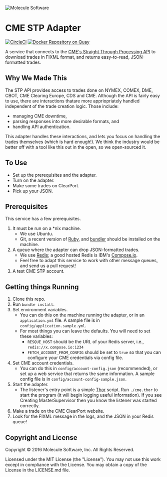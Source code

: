 ![Molecule Software](https://avatars1.githubusercontent.com/u/2736908?v=3&s=100 "Molecule Software")
# CME STP Adapter

[![CircleCI](https://circleci.com/gh/wearemolecule/cme-fix-listener.svg?style=svg)](https://circleci.com/gh/wearemolecule/cme-fix-listener)
[![Docker Repository on Quay](https://quay.io/repository/molecule/cme-fix-listener/status "Docker Repository on Quay")](https://quay.io/repository/molecule/cme-fix-listener)

A service that connects to the [CME's Straight Through Processing API](http://www.cmegroup.com/confluence/display/EPICSANDBOX/CME+STP) to download trades in FIXML format, and returns easy-to-read, JSON-formatted trades.

## Why We Made This
The STP API provides access to trades done on NYMEX, COMEX, DME, CBOT, CME Clearing Europe, CDS and CME. Although the API is fairly easy to use, there are interactions thatare more appriopriately handled independent of the trade creation logic. Those include:
 
 * managing CME downtime, 
 * parsing responses into more desirable formats, and 
 * handling API authentication.
 
This adapter handles these interactions, and lets you focus on handling the trades themselves (which is hard enough!). We think the industry would be better off with a tool like this out in the open, so we open-sourced it.

## To Use

* Set up the prerequisites and the adapter.
* Turn on the adapter.
* Make some trades on ClearPort.
* Pick up your JSON.

## Prerequisites

This service has a few prerequisites.

1. It must be run on a *nix machine.
   * We use Ubuntu.
   * Git, a recent version of [Ruby](https://www.ruby-lang.org/en/), and [bundler](http://bundler.io/) should be installed on the machine.
1. A queue where the adapter can drop JSON-formatted trades.
   * We use [Redis](http://redis.io/); a good hosted Redis is IBM's [Compose.io](https://www.compose.io/redis/).
   * Feel free to adapt this service to work with other message queues, and send us a pull request!
1. A test CME STP account.

## Getting things Running

1. Clone this repo.
1. Run `bundle install`.
1. Set environment variables.
   * You can do this on the machine running the adapter, or in an `application.yml` file. A sample file is in `config/application.sample.yml`.
   * For most things you can leave the defaults.  You will need to set these variables:
      * `RESQUE_HOST` should be the URL of your Redis server, i.e., `redis://x.compose.io:1234`
      * `FETCH_ACCOUNT_FROM_CONFIG` should be set to `true` so that you can configure your CME credentials via config file.
1. Set CME account credentials.
   * You can do this in `config/account-config.json` (recommended), or set up a web service that returns the same information. A sample config file is in `config/account-config-sample.json`.
1. Start the adapter.
   * The listener's entry point is a simple [Thor](http://whatisthor.com/) script. Run `./cme.thor` to start the program (it will begin logging useful information). If you see Creating MasterSupervisor then you know the listener was started correctly.
1. Make a trade on the CME ClearPort website.
1. Look for the FIXML message in the logs, and the JSON in your Redis queue!


## Copyright and License

Copyright © 2016 Molecule Software, Inc. All Rights Reserved.

Licensed under the MIT License (the "License"). You may not use this work except in compliance with the License. You may obtain a copy of the License in the LICENSE.md file.
